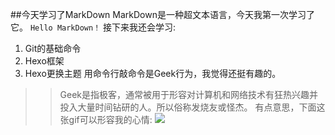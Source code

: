 ##今天学习了MarkDown
MarkDown是一种超文本语言，今天我第一次学习了它。
```Hello MarkDown！```
接下来我还会学习:
1. Git的基础命令
1. Hexo框架
1. Hexo更换主题
用命令行敲命令是Geek行为，我觉得还挺有趣的。

>> Geek是指极客，通常被用于形容对计算机和网络技术有狂热兴趣并投入大量时间钻研的人。所以俗称发烧友或怪杰。
有点意思，下面这张gif可以形容我的心情:
![](https://qgt-style.oss-cn-hangzhou.aliyuncs.com/newcoursep4/g1/g1-2-2/tenor.gif)

